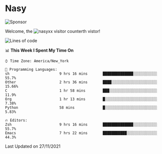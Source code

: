 # Nasy

<!--
<p align="center">
<img height="200" src="https://github-readme-stats.vercel.app/api?username=nasyxx&count_private=true&show_icons=true&theme=dracula&include_all_commits=true"/>
<img height="200" src="https://github-readme-stats.vercel.app/api/top-langs/?username=nasyxx&theme=dracula&hide=html,jupyter+notebook&count_private=true&show_icons=true"/>
</p>

  
----------------
-->

![Sponsor](https://img.shields.io/static/v1.svg?label=Sponsor&message=%E2%9D%A4&logo=GitHub&style=flat&color=pink)
 
Welcome, the ![nasyxx visitor counter](https://count.getloli.com/get/@nasyxx?theme=rule34)th vistor!
 
<!--START_SECTION:waka-->
![Lines of code](https://img.shields.io/badge/From%20Hello%20World%20I%27ve%20Written-5.4%20million%20lines%20of%20code-blue)

📊 **This Week I Spent My Time On** 

```text
⌚︎ Time Zone: America/New_York

💬 Programming Languages: 
sh                       9 hrs 16 mins       ██████████████░░░░░░░░░░░   55.7% 
Other                    2 hrs 36 mins       ████░░░░░░░░░░░░░░░░░░░░░   15.66% 
C                        1 hr 58 mins        ███░░░░░░░░░░░░░░░░░░░░░░   11.9% 
Org                      1 hr 13 mins        █░░░░░░░░░░░░░░░░░░░░░░░░   7.38% 
Python                   58 mins             █░░░░░░░░░░░░░░░░░░░░░░░░   5.83%

🔥 Editors: 
Zsh                      9 hrs 16 mins       ██████████████░░░░░░░░░░░   55.7% 
Emacs                    7 hrs 22 mins       ███████████░░░░░░░░░░░░░░   44.3%

```


 Last Updated on 27/11/2021
<!--END_SECTION:waka-->

<!-- ![visitors](https://visitor-badge.laobi.icu/badge?page_id=nasyxx.nasyxx) -->
